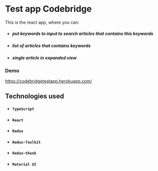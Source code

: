 # Test app Codebridge

This is the react app, where you can:
- ##### put keywords to input to search articles that contains this keywords
- ##### list of articles that contains keywords
- ##### single article in expanded view

### Demo
https://codebridgetestapp.herokuapp.com/

## Technologies used

- #### `TypeScript`
- #### `React`
- #### `Redux`
- #### `Redux-Toolkit`
- #### `Redux-thunk`
- #### `Material UI`

